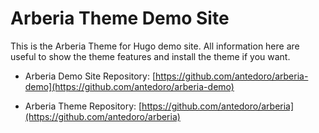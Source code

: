 # Arberia Theme Demo Site

This is the Arberia Theme for Hugo demo site. All information here are useful to show the theme features and install the theme if you want.

- Arberia Demo Site Repository: [https://github.com/antedoro/arberia-demo](https://github.com/antedoro/arberia-demo)

- Arberia Theme Repository: [https://github.com/antedoro/arberia](https://github.com/antedoro/arberia)

